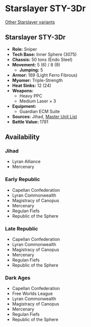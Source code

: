 # Starslayer STY-3Dr

[Other Starslayer variants](../starslayer.md)

## Starslayer STY-3Dr
- **Role:** Sniper
- **Tech Base:** Inner Sphere (3075)
- **Chassis:** 50 tons (Endo Steel)
- **Movement:** 5 (6) / 8 (9)
  - **Jumping:** 5
- **Armor:** 169 (Light Ferro Fibrous)
- **Myomer:** Triple-Strength
- **Heat Sinks:** 12 (24)
- **Weapons:**
  - Heavy PPC
  - Medium Laser × 3
- **Equipment:**
  - Guardian ECM Suite
- **Sources:** Jihad, [Master Unit List](http://masterunitlist.info/Unit/Details/3051/starslayer-sty-3dr)
- **Battle Value:** 1781

## Availability

### Jihad
- Lyran Alliance
- Mercenary

### Early Republic
- Capellan Confederation
- Lyran Commonwealth
- Magistracy of Canopus
- Mercenary
- Regulan Fiefs
- Republic of the Sphere

### Late Republic
- Capellan Confederation
- Lyran Commonwealth
- Magistracy of Canopus
- Mercenary
- Regulan Fiefs
- Republic of the Sphere

### Dark Ages
- Capellan Confederation
- Free Worlds League
- Lyran Commonwealth
- Magistracy of Canopus
- Mercenary
- Regulan Fiefs
- Republic of the Sphere

